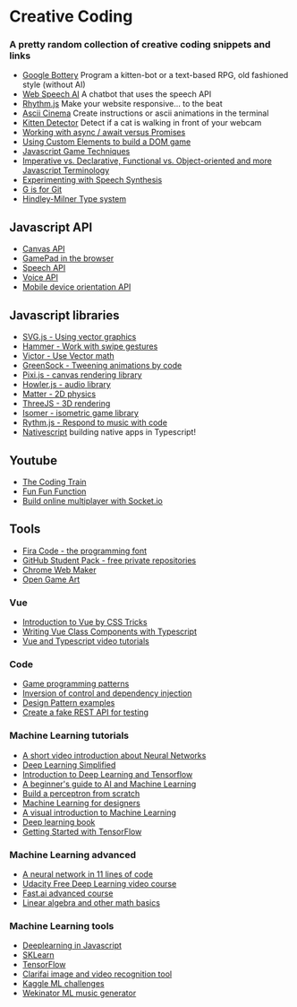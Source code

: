 # Creative Coding

### A pretty random collection of creative coding snippets and links

- [Google Bottery](https://github.com/google/bottery) Program a kitten-bot or a text-based RPG, old fashioned style (without AI)
- [Web Speech AI](https://github.com/girliemac/web-speech-ai) A chatbot that uses the speech API
- [Rhythm.js](https://okazari.github.io/Rythm.js/) Make your website responsive... to the beat
- [Ascii Cinema](https://asciinema.org/browse/featured) Create instructions or ascii animations in the terminal
- [Kitten Detector](https://github.com/girliemac/RPi-KittyCam) Detect if a cat is walking in front of your webcam
- [Working with async / await versus Promises](https://hackernoon.com/6-reasons-why-javascripts-async-await-blows-promises-away-tutorial-c7ec10518dd9)
- [Using Custom Elements to build a DOM game](https://dev.to/eerk/inventing-your-own-html-elements-to-build-a-dom-game)
- [Javascript Game Techniques](https://developer.mozilla.org/en-US/docs/Games)
- [Imperative vs. Declarative, Functional vs. Object-oriented and more Javascript Terminology](https://medium.freecodecamp.com/programming-mental-models-47ccc65eb334)
- [Experimenting with Speech Synthesis](https://www.smashingmagazine.com/2017/02/experimenting-with-speechsynthesis/)
- [G is for Git](https://dev.to/sroy8091/g-for-git)
- [Hindley-Milner Type system](https://en.wikipedia.org/wiki/Hindley–Milner_type_system)

## Javascript API

- [Canvas API](https://developer.mozilla.org/en-US/docs/Web/API/Canvas_API)
- [GamePad in the browser](https://developer.mozilla.org/en-US/docs/Web/API/Gamepad_API/Using_the_Gamepad_API)
- [Speech API](http://mdn.github.io/web-speech-api/speech-color-changer/)
- [Voice API](https://github.com/mdn/web-speech-api/tree/master/speech-color-changer)
- [Mobile device orientation API](https://developer.mozilla.org/en-US/docs/Web/API/Detecting_device_orientation)

## Javascript libraries

- [SVG.js - Using vector graphics](http://svgjs.com)
- [Hammer - Work with swipe gestures](http://hammerjs.github.io)
- [Victor - Use Vector math](http://victorjs.org)
- [GreenSock - Tweening animations by code](https://greensock.com/)
- [Pixi.js - canvas rendering library](http://www.pixijs.com)
- [Howler.js - audio library](https://howlerjs.com)
- [Matter - 2D physics](http://brm.io/matter-js/)
- [ThreeJS - 3D rendering](https://threejs.org)
- [Isomer - isometric game library](http://jdan.github.io/isomer/)
- [Rythm.js - Respond to music with code](https://t.co/5Rz2i4yAcx)
- [Nativescript](https://www.nativescript.org) building native apps in Typescript!

## Youtube

- [The Coding Train](https://www.youtube.com/user/shiffman)
- [Fun Fun Function](https://www.youtube.com/channel/UCO1cgjhGzsSYb1rsB4bFe4Q/)
- [Build online multiplayer with Socket.io](http://youtu.be/JljMBn69fZM)

## Tools

- [Fira Code - the programming font](https://github.com/tonsky/FiraCode)
- [GitHub Student Pack - free private repositories](https://education.github.com/pack)
- [Chrome Web Maker](https://chrome.google.com/webstore/detail/web-maker/lkfkkhfhhdkiemehlpkgjeojomhpccnh?hl=en)
- [Open Game Art](https://opengameart.org)

### Vue

- [Introduction to Vue by CSS Tricks](https://css-tricks.com/intro-to-vue-1-rendering-directives-events/)
- [Writing Vue Class Components with Typescript](https://alligator.io/vuejs/typescript-class-components/)
- [Vue and Typescript video tutorials](https://egghead.io/courses/use-typescript-to-develop-vue-js-web-applications)

### Code

- [Game programming patterns](http://gameprogrammingpatterns.com/contents.html)
- [Inversion of control and dependency injection](https://dev.to/samueleresca/inversion-of-control-and-dependency-injection-in-typescript)
- [Design Pattern examples](https://henricodesjava.blog)
- [Create a fake REST API for testing](https://github.com/typicode/json-server)

### Machine Learning tutorials

- [A short video introduction about Neural Networks](https://dev.to/thepracticaldev/introduction-to-neural-networks)
- [Deep Learning Simplified](https://www.youtube.com/playlist?list=PLjJh1vlSEYgvGod9wWiydumYl8hOXixNu)
- [Introduction to Deep Learning and Tensorflow](https://pythonprogramming.net/tensorflow-introduction-machine-learning-tutorial/)
- [A beginner's guide to AI and Machine Learning](https://medium.com/machine-learning-for-humans/why-machine-learning-matters-6164faf1df12)
- [Build a perceptron from scratch](https://medium.com/@ismailghallou/build-your-perceptron-neural-net-from-scratch-e12b7be9d1ef)
- [Machine Learning for designers](http://www.oreilly.com/design/free/machine-learning-for-designers.csp)
- [A visual introduction to Machine Learning](http://www.r2d3.us/visual-intro-to-machine-learning-part-1/)
- [Deep learning book](http://www.deeplearningbook.org)
- [Getting Started with TensorFlow](https://www.tensorflow.org/get_started/get_started)

### Machine Learning advanced

- [A neural network in 11 lines of code](http://iamtrask.github.io/2015/07/12/basic-python-network/)
- [Udacity Free Deep Learning video course](https://www.udacity.com/course/deep-learning--ud730)
- [Fast.ai advanced course](http://www.fast.ai)
- [Linear algebra and other math basics](http://www.mathscoop.com/calculus/derivatives/derivative-by-definition.php)

### Machine Learning tools

- [Deeplearning in Javascript](https://deeplearnjs.org)
- [SKLearn](http://scikit-learn.org/stable/)
- [TensorFlow](https://www.tensorflow.org)
- [Clarifai image and video recognition tool](https://clarifai.com/developer/)
- [Kaggle ML challenges](https://www.kaggle.com)
- [Wekinator ML music generator](http://www.wekinator.org)

